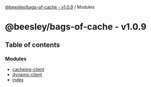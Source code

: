 [@beesley/bags-of-cache - v1.0.9](README.md) / Modules

# @beesley/bags-of-cache - v1.0.9

## Table of contents

### Modules

- [cacheing-client](modules/cacheing_client.md)
- [dynamo-client](modules/dynamo_client.md)
- [index](modules/index.md)

